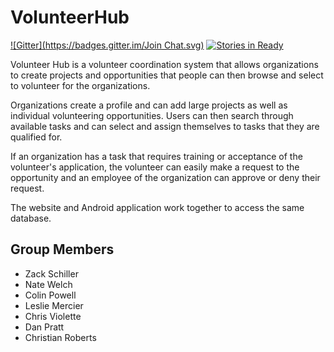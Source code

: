 
VolunteerHub
============

[![Gitter](https://badges.gitter.im/Join Chat.svg)](https://gitter.im/Code4Maine/volunteer-coordination?utm_source=badge&utm_medium=badge&utm_campaign=pr-badge&utm_content=badge) [![Stories in Ready](https://badge.waffle.io/code4maine/volunteer-coordination.png?label=ready&title=Ready)](https://waffle.io/code4maine/volunteer-coordination)


Volunteer Hub is a volunteer coordination system that allows organizations to create projects and opportunities that people can then browse and select to volunteer for the organizations.

Organizations create a profile and can add large projects as well as individual volunteering opportunities. Users can then search through available tasks and can select and assign themselves to tasks that they are qualified for.

If an organization has a task that requires training or acceptance of the volunteer's application, the volunteer can easily make a request to the opportunity and an employee of the organization can approve or deny their request.

The website and Android application work together to access the same database.

Group Members
-------------------
- Zack Schiller
- Nate Welch
- Colin Powell
- Leslie Mercier
- Chris Violette
- Dan Pratt
- Christian Roberts
